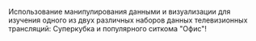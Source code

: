 Использование манипулирования данными и визуализации для изучения одного из двух различных наборов данных телевизионных трансляций: Суперкубка и популярного ситкома "Офис"!
